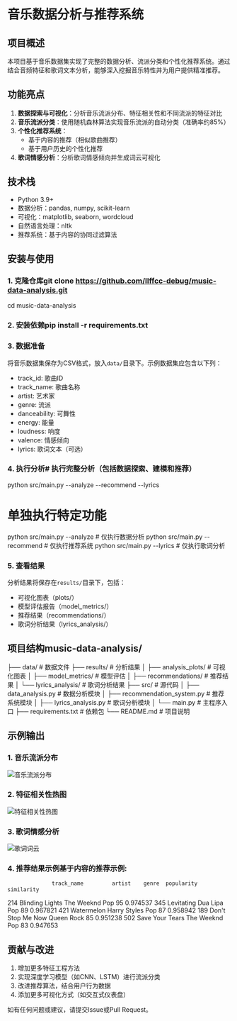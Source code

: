 # 音乐数据分析与推荐系统

## 项目概述
本项目基于音乐数据集实现了完整的数据分析、流派分类和个性化推荐系统。通过结合音频特征和歌词文本分析，能够深入挖掘音乐特性并为用户提供精准推荐。

## 功能亮点
1. **数据探索与可视化**：分析音乐流派分布、特征相关性和不同流派的特征对比
2. **音乐流派分类**：使用随机森林算法实现音乐流派的自动分类（准确率约85%）
3. **个性化推荐系统**：
   - 基于内容的推荐（相似歌曲推荐）
   - 基于用户历史的个性化推荐
4. **歌词情感分析**：分析歌词情感倾向并生成词云可视化

## 技术栈
- Python 3.9+
- 数据分析：pandas, numpy, scikit-learn
- 可视化：matplotlib, seaborn, wordcloud
- 自然语言处理：nltk
- 推荐系统：基于内容的协同过滤算法

## 安装与使用

### 1. 克隆仓库git clone https://github.com/llffcc-debug/music-data-analysis.git
cd music-data-analysis
### 2. 安装依赖pip install -r requirements.txt
### 3. 数据准备
将音乐数据集保存为CSV格式，放入`data/`目录下。示例数据集应包含以下列：
- track_id: 歌曲ID
- track_name: 歌曲名称
- artist: 艺术家
- genre: 流派
- danceability: 可舞性
- energy: 能量
- loudness: 响度
- valence: 情感倾向
- lyrics: 歌词文本（可选）

### 4. 执行分析# 执行完整分析（包括数据探索、建模和推荐）
python src/main.py --analyze --recommend --lyrics

# 单独执行特定功能
python src/main.py --analyze  # 仅执行数据分析
python src/main.py --recommend  # 仅执行推荐系统
python src/main.py --lyrics  # 仅执行歌词分析
### 5. 查看结果
分析结果将保存在`results/`目录下，包括：
- 可视化图表（plots/）
- 模型评估报告（model_metrics/）
- 推荐结果（recommendations/）
- 歌词分析结果（lyrics_analysis/）

## 项目结构music-data-analysis/
├── data/                  # 数据文件
├── results/               # 分析结果
│   ├── analysis_plots/    # 可视化图表
│   ├── model_metrics/     # 模型评估
│   ├── recommendations/   # 推荐结果
│   └── lyrics_analysis/   # 歌词分析结果
├── src/                   # 源代码
│   ├── data_analysis.py   # 数据分析模块
│   ├── recommendation_system.py # 推荐系统模块
│   ├── lyrics_analysis.py # 歌词分析模块
│   └── main.py            # 主程序入口
├── requirements.txt       # 依赖包
└── README.md              # 项目说明
## 示例输出
### 1. 音乐流派分布
![音乐流派分布](results/analysis_plots/genre_distribution.png)

### 2. 特征相关性热图
![特征相关性热图](results/analysis_plots/correlation_heatmap.png)

### 3. 歌词情感分析
![歌词词云](results/lyrics_analysis/wordcloud_all.png)

### 4. 推荐结果示例基于内容的推荐示例:
                  track_name         artist    genre  popularity  similarity
214          Blinding Lights   The Weeknd      Pop          95    0.974537
345               Levitating  Dua Lipa      Pop          89    0.967821
421              Watermelon  Harry Styles  Pop          87    0.958942
189  Don't Stop Me Now       Queen        Rock         85    0.951238
502             Save Your Tears   The Weeknd  Pop          83    0.947653
## 贡献与改进
1. 增加更多特征工程方法
2. 实现深度学习模型（如CNN、LSTM）进行流派分类
3. 改进推荐算法，结合用户行为数据
4. 添加更多可视化方式（如交互式仪表盘）

如有任何问题或建议，请提交Issue或Pull Request。
    
